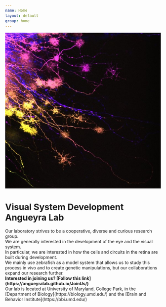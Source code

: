 ```yaml
---
name: Home
layout: default
group: home
---
```


<img src="/static/img/hcBloom.jpg" class="img-responsive center-block" alt="A bloom of horizontal cells in the zebrafish retina"/>

<h1 class="text-center">Visual System Development <br> Angueyra Lab</h1>

<p class="lead text-justify">
Our laboratory strives to be a cooperative, diverse and curious research group.<br/>
We are generally interested in the development of the eye and the visual system.<br/>
In particular, we are interested in how the cells and circuits in the retina are built during development.<br/>
We mainly use zebrafish as a model system that allows us to study this process in vivo and to create genetic manipulations, but our collaborations expand our research further.<br/>
<b>Interested in joining us? [Follow this link](https://angueyralab.github.io/JoinUs/)</b><br/>
Our lab is located at University of Maryland, College Park, in the [Department of Biology](https://biology.umd.edu/) and the [Brain and Behavior Institute](https://bbi.umd.edu/) <br/>
</p>
